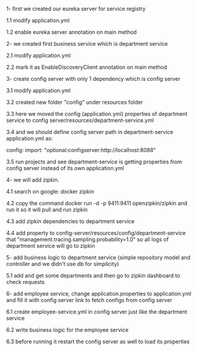 1- first we created our eureka server for service registry

1.1 modify application.yml

1.2 enable eureka server annotation on main method

2- we created first business service which is department service

2.1 modify application.yml

2.2 mark it as EnableDiscoveryClient annotation on main method

3- create config server with only 1 dependency which is config server

3.1 modify application.yml

3.2 created new folder "config" under resources folder

3.3 here we moved the config (application.yml) properties of department service to config server/resources/department-service.yml

3.4 and we should define config server path in department-service application.yml as:

config:
import: "optional:configserver:http://localhost:8088"

3.5 run projects and see department-service is getting properties from config server instead of its own application.yml

4- we will add zipkin.

4.1 search on google: docker zipkin

4.2 copy the command docker run -d -p 9411:9411 openzipkin/zipkin and run it so it will pull and run zipkin

4.3 add zipkin dependencies to department service

4.4 add property to config-server/resources/config/department-service that "management.tracing.sampling.probability=1.0" so all logs of department service will go to zipkin

5- add business logic to department service (simple repository model and controller and we didn't use db for simplicity)

5.1 add and get some departments and then go to zipkin dashboard to check requests

6- add employee service, change application.properties to application.yml and fill it with config server link to fetch configs from config server

6.1 create employee-service.yml in config server just like the department service

6.2 write business logic for the employee service

6.3  before running it restart the config server as well to load its properties
